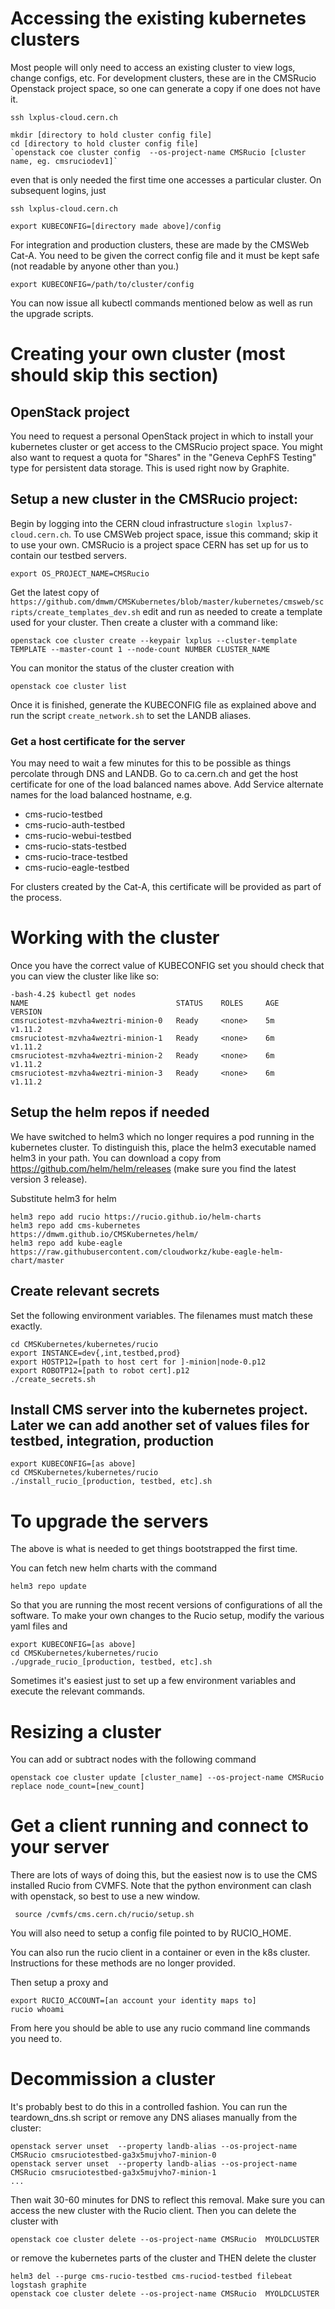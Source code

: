 # Accessing the existing kubernetes clusters

Most people will only need to access an existing cluster to view logs, change configs, etc. 
For development clusters, these are in the CMSRucio Openstack project space, 
so one can generate a copy if one does not have it.

    ssh lxplus-cloud.cern.ch

    mkdir [directory to hold cluster config file]
    cd [directory to hold cluster config file]
    `openstack coe cluster config  --os-project-name CMSRucio [cluster name, eg. cmsruciodev1]`
    
even that is only needed the first time one accesses a particular cluster. On subsequent logins, just     

    ssh lxplus-cloud.cern.ch

    export KUBECONFIG=[directory made above]/config

For integration and production clusters, these are made by the CMSWeb Cat-A. 
You need to be given the correct config file and it must be kept safe (not readable by anyone other than you.)

    export KUBECONFIG=/path/to/cluster/config

You can now issue all kubectl commands mentioned below as well as run the upgrade scripts.

# Creating your own cluster (most should skip this section)

## OpenStack project

You need to request a personal OpenStack project in which to install your kubernetes cluster or get access to the CMSRucio 
project space. 
You might also want to request a quota for "Shares" in the "Geneva CephFS Testing" type for persistent data storage. 
This is used right now by Graphite.

## Setup a new cluster in the CMSRucio project:

Begin by logging into the CERN cloud infrastructure `slogin lxplus7-cloud.cern.ch`. 
To use CMSWeb project space, issue this command; skip it to use your own.
CMSRucio is a project space CERN has set up for us to contain our testbed servers.

    export OS_PROJECT_NAME=CMSRucio

Get the latest copy of `https://github.com/dmwm/CMSKubernetes/blob/master/kubernetes/cmsweb/scripts/create_templates_dev.sh` 
edit and run as needed to create a template used for your cluster. Then create a cluster with a command like:
    
    openstack coe cluster create --keypair lxplus --cluster-template TEMPLATE --master-count 1 --node-count NUMBER CLUSTER_NAME 

You can monitor the status of the cluster creation with
    
    openstack coe cluster list

Once it is finished, generate the KUBECONFIG file as explained above 
and run the script `create_network.sh` to set the LANDB aliases.

### Get a host certificate for the server

You may need to wait a few minutes for this to be possible as things percolate through DNS and LANDB.
Go to ca.cern.ch and get the host certificate for one of the load balanced names above. 
Add Service alternate names for the load balanced hostname, e.g. 
 * cms-rucio-testbed
 * cms-rucio-auth-testbed
 * cms-rucio-webui-testbed
 * cms-rucio-stats-testbed
 * cms-rucio-trace-testbed
 * cms-rucio-eagle-testbed
 
 For clusters created by the Cat-A, this certificate will be provided as part of the process. 
  
# Working with the cluster

Once you have the correct value of KUBECONFIG set you should check that you can view the cluster like like so:

    -bash-4.2$ kubectl get nodes
    NAME                                 STATUS    ROLES     AGE       VERSION
    cmsruciotest-mzvha4weztri-minion-0   Ready     <none>    5m        v1.11.2
    cmsruciotest-mzvha4weztri-minion-1   Ready     <none>    6m        v1.11.2
    cmsruciotest-mzvha4weztri-minion-2   Ready     <none>    6m        v1.11.2
    cmsruciotest-mzvha4weztri-minion-3   Ready     <none>    6m        v1.11.2

## Setup the helm repos if needed

We have switched to helm3 which no longer requires a pod running in the kubernetes cluster. 
To distinguish this, place the helm3 executable named helm3 in your path. 
You can download a copy from https://github.com/helm/helm/releases (make sure you find the latest version 3 release). 

Substitute helm3 for helm

    helm3 repo add rucio https://rucio.github.io/helm-charts
    helm3 repo add cms-kubernetes https://dmwm.github.io/CMSKubernetes/helm/
    helm3 repo add kube-eagle https://raw.githubusercontent.com/cloudworkz/kube-eagle-helm-chart/master

## Create relevant secrets 

Set the following environment variables. The filenames must match these exactly.

    cd CMSKubernetes/kubernetes/rucio
    export INSTANCE=dev{,int,testbed,prod}
    export HOSTP12=[path to host cert for ]-minion|node-0.p12 
    export ROBOTP12=[path to robot cert].p12
    ./create_secrets.sh

## Install CMS server into the kubernetes project. Later we can add another set of values files for testbed, integration, production

    export KUBECONFIG=[as above]
    cd CMSKubernetes/kubernetes/rucio
    ./install_rucio_[production, testbed, etc].sh

# To upgrade the servers

The above is what is needed to get things bootstrapped the first time. 

You can fetch new helm charts with the command
    
    helm3 repo update

So that you are running the most recent versions of configurations of all the software. 
To make your own changes to the Rucio setup, modify the various yaml files and

    export KUBECONFIG=[as above]
    cd CMSKubernetes/kubernetes/rucio
    ./upgrade_rucio_[production, testbed, etc].sh
    
Sometimes it's easiest just to set up a few environment variables and execute the relevant commands.    
    
# Resizing a cluster

You can add or subtract nodes with the following command
    
    openstack coe cluster update [cluster_name] --os-project-name CMSRucio replace node_count=[new_count]
    
# Get a client running and connect to your server

There are lots of ways of doing this, but the easiest now is to use the CMS installed Rucio from CVMFS. 
Note that the python environment can clash with openstack, so best to use a new window.

     source /cvmfs/cms.cern.ch/rucio/setup.sh

You will also need to setup a config file pointed to by RUCIO_HOME.

You can also run the rucio client in a container or even in the k8s cluster. 
Instructions for these methods are no longer provided.

Then setup a proxy and
    
    export RUCIO_ACCOUNT=[an account your identity maps to]
    rucio whoami 

From here you should be able to use any rucio command line commands you need to.

# Decommission a cluster

It's probably best to do this in a controlled fashion. 
You can run the teardown_dns.sh script or remove any DNS aliases manually from the cluster:

    openstack server unset  --property landb-alias --os-project-name CMSRucio cmsruciotestbed-ga3x5mujvho7-minion-0 
    openstack server unset  --property landb-alias --os-project-name CMSRucio cmsruciotestbed-ga3x5mujvho7-minion-1 
    ...
    
Then wait 30-60 minutes for DNS to reflect this removal. 
Make sure you can access the new cluster with the Rucio client.
Then you can delete the cluster with 

    openstack coe cluster delete --os-project-name CMSRucio  MYOLDCLUSTER
    
or remove the kubernetes parts of the cluster and THEN delete the cluster

    helm3 del --purge cms-rucio-testbed cms-ruciod-testbed filebeat logstash graphite 
    openstack coe cluster delete --os-project-name CMSRucio  MYOLDCLUSTER
    
